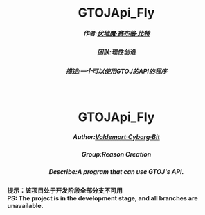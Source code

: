 <center>
    <h1>GTOJApi_Fly</h1>
    <h5>作者:<a href="https://github.com/Voldemort230102">伏地魔·赛布格·比特</a></h5>
    <h5>团队:理性创造</h5>
    <h5>描述:一个可以使用GTOJ的API的程序</h5>
</center>
<br>
<center>
    <h1>GTOJApi_Fly</h1>
    <h5>Author:<a href="https://github.com/Voldemort230102">Voldemort·Cyborg·Bit</a></h5>
    <h5>Group:Reason Creation</h5>
    <h5>Describe:A program that can use GTOJ's API.</h5>
</center>
<strong>提示：该项目处于开发阶段全部分支不可用</strong>
<br>
<strong>PS: The project is in the development stage, and all branches are unavailable.</strong>